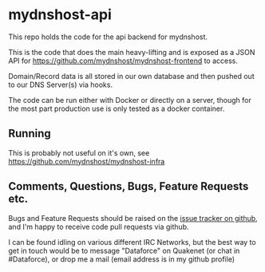 # mydnshost-api

This repo holds the code for the api backend for mydnshost.

This is the code that does the main heavy-lifting and is exposed as a JSON API for https://github.com/mydnshost/mydnshost-frontend to access.

Domain/Record data is all stored in our own database and then pushed out to our DNS Server(s) via hooks.

The code can be run either with Docker or directly on a server, though for the most part production use is only tested as a docker container.

## Running

This is probably not useful on it's own, see https://github.com/mydnshost/mydnshost-infra

## Comments, Questions, Bugs, Feature Requests etc.

Bugs and Feature Requests should be raised on the [issue tracker on github](https://github.com/shanemcc/mydnshost-api/issues), and I'm happy to receive code pull requests via github.

I can be found idling on various different IRC Networks, but the best way to get in touch would be to message "Dataforce" on Quakenet (or chat in #Dataforce), or drop me a mail (email address is in my github profile)
